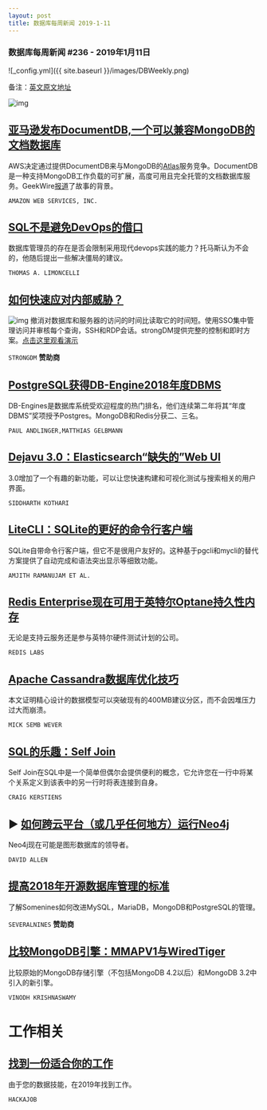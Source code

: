 ```yaml
---
layout: post
title: 数据库每周新闻 2019-1-11
---
```


### 数据库每周新闻 #236 - 2019年1月11日
![_config.yml]({{ site.baseurl }}/images/DBWeekly.png)

备注：[英文原文地址](https://dbweekly.com/issues/236)

![img](https://res.cloudinary.com/cpress/image/upload/w_1280,e_sharpen:60/mlzvsonvazatxpdj8k7r.jpg)

## [亚马逊发布DocumentDB,一个可以兼容MongoDB的文档数据库](https://aws.amazon.com/cn/documentdb/)
AWS决定通过提供DocumentDB来与MongoDB的[Atlas](https://www.mongodb.com/cloud/atlas)服务竞争。DocumentDB是一种支持MongoDB工作负载的可扩展，高度可用且完全托管的文档数据库服务。GeekWire[报道](https://www.geekwire.com/2019/amazon-web-services-calls-mongodbs-licensing-bluff-documentdb-new-managed-database/)了故事的背景。

`AMAZON WEB SERVICES, INC.`

## [SQL不是避免DevOps的借口](https://queue.acm.org/detail.cfm?id=3300018)
数据库管理员的存在是否会限制采用现代devops实践的能力？托马斯认为不会的，他随后提出一些解决僵局的建议。

`THOMAS A. LIMONCELLI`

## [如何快速应对内部威胁？](https://www.strongdm.com/dbw-01-11-19/?utm_source=&utm_medium=email&utm_campaign=2019-01-11%20-%20%5BNL%5D%20-%20%5BSchD%5D%20-%20%5BSDM%5D%20-%20DBW-INSIDER-JAN)
![img](https://copm.s3.amazonaws.com/b04496e8.jpg)
撤消对数据库和服务器的访问的时间比读取它的时间短。使用SSO集中管理访问并审核每个查询，SSH和RDP会话。strongDM提供完整的控制和即时方案。[点击这里观看演示](https://www.strongdm.com/dbw-01-11-19/?utm_source=&utm_medium=email&utm_campaign=2019-01-11%20-%20%5BNL%5D%20-%20%5BSchD%5D%20-%20%5BSDM%5D%20-%20DBW-INSIDER-JAN)

`STRONGDM` **赞助商**

## [PostgreSQL获得DB-Engine2018年度DBMS](https://db-engines.com/en/blog_post/79)
DB-Engines是数据库系统受欢迎程度的热门排名，他们连续第二年将其“年度DBMS”奖项授予Postgres。MongoDB和Redis分获二、三名。

`PAUL ANDLINGER,MATTHIAS GELBMANN`

## [Dejavu 3.0：Elasticsearch“缺失的”Web UI](https://medium.appbase.io/dejavu-3-0-the-missing-web-ui-for-elasticsearch-214b18502727)
3.0增加了一个有趣的新功能，可以让您快速构建和可视化测试与搜索相关的用户界面。

`SIDDHARTH KOTHARI`

## [LiteCLI：SQLite的更好的命令行客户端](https://www.pgcli.com/launching-litecli.html)
SQLite自带命令行客户端，但它不是很用户友好的。这种基于pgcli和mycli的替代方案提供了自动完成和语法突出显示等细致功能。

`AMJITH RAMANUJAM ET AL.`

## [Redis Enterprise现在可用于英特尔Optane持久性内存](https://redislabs.com/press/redis-labs-delivers-fastest-multi-model-database-intel-optane-dc-persistent-memory/)
无论是支持云服务还是参与英特尔硬件测试计划的公司。

`REDIS LABS`

## [Apache Cassandra数据库优化技巧](https://www.backblaze.com/blog/wide-partitions-in-apache-cassandra-3-11/)
本文证明精心设计的数据模型可以突破现有的400MB建议分区，而不会因堆压力过大而崩溃。

`MICK SEMB WEVER`

## [SQL的乐趣：Self Join](https://www.citusdata.com/blog/2019/01/02/fun-with-sql-self-joins/)
Self Join在SQL中是一个简单但偶尔会提供便利的概念，它允许您在一行中将某个关系定义到该表中的另一行时将表连接到自身。

`CRAIG KERSTIENS`

## ▶ [如何跨云平台（或几乎任何地方）运行Neo4j](https://www.youtube.com/watch?v=ZjqDSUnp4Ok)
Neo4j现在可能是图形数据库的领导者。

`DAVID ALLEN`

## [提高2018年开源数据库管理的标准](https://severalnines.com/blog/severalnines-2018-momentum-raising-bar-mysql-mariadb-postgresql-mongodb-management?utm_campaign=DB_Speed_Campaign_JAN19&utm_content=mom&utm_medium=Paid_Search&utm_source=banner)
了解Somenines如何改进MySQL，MariaDB，MongoDB和PostgreSQL的管理。

`SEVERALNINES` **赞助商**

## [比较MongoDB引擎：MMAPV1与WiredTiger](https://www.percona.com/blog/2019/01/03/mongodb-engines-mmapv1-vs-wiredtiger/)
比较原始的MongoDB存储引擎（不包括MongoDB 4.2以后）和MongoDB 3.2中引入的新引擎。

`VINODH KRISHNASWAMY`

# 工作相关

## [找到一份适合你的工作](https://hackajob.co/p/discover?utm_source=cooperpress&utm_medium=paid&utm_campaign=db_jan-4&utm_term=data)
由于您的数据技能，在2019年找到工作。

`HACKAJOB`
